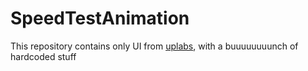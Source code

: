 # SpeedTestAnimation

This repository contains only UI from [uplabs](https://www.uplabs.com/posts/speedtest-animation), with a buuuuuuuunch of hardcoded stuff
 
